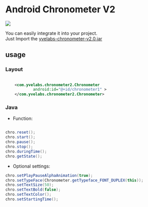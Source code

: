 # Android Chronometer V2 #

![](https://github.com/yvelabs/chronometer2/blob/master/yvelabs_chro_v2.png?raw=true)

You can easily integrate it into your project. <br>
Just Import the [yvelabs-chronometer-v2.0.jar](https://github.com/yvelabs/chronometer2/blob/master/yvelabs-chronometer-v2.0.jar "yvelabs-chronometer-v2.0.jar")

## usage ##

### Layout
``` xml
  
	<com.yvelabs.chronometer2.Chronometer
	        android:id="@+id/chronometer1" >
	</com.yvelabs.chronometer2.Chronometer>
```
### Java

- Function:


``` java

chro.reset();
chro.start();
chro.pause();
chro.stop();
chro.duringTime();
chro.getState();

```


- Optional settings:


``` java
chro.setPlayPauseAlphaAnimation(true);
chro.setTypeFace(Chronometer.getTypeface_FONT_DUPLEX(this));
chro.setTextSize(50);
chro.setTextBold(false);
chro.setTextColor();
chro.setStartingTime();

```
